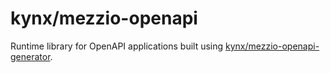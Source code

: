 # kynx/mezzio-openapi

Runtime library for OpenAPI applications built using [kynx/mezzio-openapi-generator].

[kynx/mezzio-openapi-generator]: https://github.com/kynx/mezzio-openapi-generator
